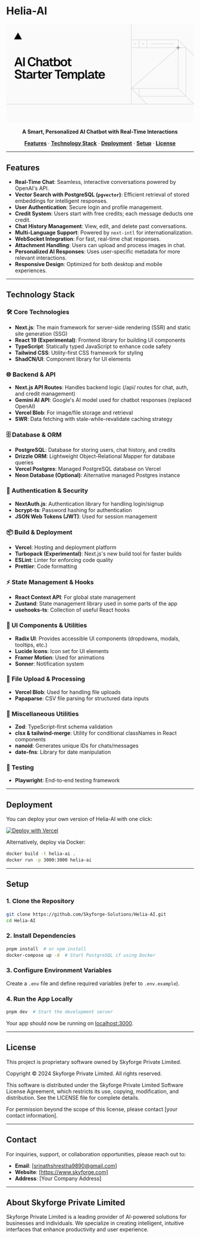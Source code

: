 # Helia-AI

<p align="center">
  <img alt="Helia-AI" src="app/(chat)/opengraph-image.png">
</p>

<p align="center">
  <strong>A Smart, Personalized AI Chatbot with Real-Time Interactions</strong>
</p>

<p align="center">
  <a href="#features"><strong>Features</strong></a> ·
  <a href="#technology-stack"><strong>Technology Stack</strong></a> ·
  <a href="#deployment"><strong>Deployment</strong></a> ·
  <a href="#setup"><strong>Setup</strong></a> ·
  <a href="#license"><strong>License</strong></a>
</p>

---

## Features

- **Real-Time Chat**: Seamless, interactive conversations powered by OpenAI's API.
- **Vector Search with PostgreSQL (`pgvector`)**: Efficient retrieval of stored embeddings for intelligent responses.
- **User Authentication**: Secure login and profile management.
- **Credit System**: Users start with free credits; each message deducts one credit.
- **Chat History Management**: View, edit, and delete past conversations.
- **Multi-Language Support**: Powered by `next-intl` for internationalization.
- **WebSocket Integration**: For fast, real-time chat responses.
- **Attachment Handling**: Users can upload and process images in chat.
- **Personalized AI Responses**: Uses user-specific metadata for more relevant interactions.
- **Responsive Design**: Optimized for both desktop and mobile experiences.

---

## Technology Stack

### 🛠️ Core Technologies
- **Next.js**: The main framework for server-side rendering (SSR) and static site generation (SSG)
- **React 19 (Experimental)**: Frontend library for building UI components
- **TypeScript**: Statically typed JavaScript to enhance code safety
- **Tailwind CSS**: Utility-first CSS framework for styling
- **ShadCN/UI**: Component library for UI elements

### 🌐 Backend & API
- **Next.js API Routes**: Handles backend logic (/api/ routes for chat, auth, and credit management)
- **Gemini AI API**: Google's AI model used for chatbot responses (replaced OpenAI)
- **Vercel Blob**: For image/file storage and retrieval
- **SWR**: Data fetching with stale-while-revalidate caching strategy

### 🗄️ Database & ORM
- **PostgreSQL**: Database for storing users, chat history, and credits
- **Drizzle ORM**: Lightweight Object-Relational Mapper for database queries
- **Vercel Postgres**: Managed PostgreSQL database on Vercel
- **Neon Database (Optional)**: Alternative managed Postgres instance

### 🔐 Authentication & Security
- **NextAuth.js**: Authentication library for handling login/signup
- **bcrypt-ts**: Password hashing for authentication
- **JSON Web Tokens (JWT)**: Used for session management

### 📦 Build & Deployment
- **Vercel**: Hosting and deployment platform
- **Turbopack (Experimental)**: Next.js's new build tool for faster builds
- **ESLint**: Linter for enforcing code quality
- **Prettier**: Code formatting

### ⚡ State Management & Hooks
- **React Context API**: For global state management
- **Zustand**: State management library used in some parts of the app
- **usehooks-ts**: Collection of useful React hooks

### 📄 UI Components & Utilities
- **Radix UI**: Provides accessible UI components (dropdowns, modals, tooltips, etc.)
- **Lucide Icons**: Icon set for UI elements
- **Framer Motion**: Used for animations
- **Sonner**: Notification system

### 📂 File Upload & Processing
- **Vercel Blob**: Used for handling file uploads
- **Papaparse**: CSV file parsing for structured data inputs

### 📜 Miscellaneous Utilities
- **Zod**: TypeScript-first schema validation
- **clsx & tailwind-merge**: Utility for conditional classNames in React components
- **nanoid**: Generates unique IDs for chats/messages
- **date-fns**: Library for date manipulation

### 🧪 Testing
- **Playwright**: End-to-end testing framework

---

## Deployment

You can deploy your own version of Helia-AI with one click:

[![Deploy with Vercel](https://vercel.com/button)](https://vercel.com/new)

Alternatively, deploy via Docker:
```bash
docker build -t helia-ai .
docker run -p 3000:3000 helia-ai
```

---

## Setup

### 1. Clone the Repository
```bash
git clone https://github.com/Skyforge-Solutions/Helia-AI.git
cd Helia-AI
```

### 2. Install Dependencies
```bash
pnpm install  # or npm install
docker-compose up -d  # Start PostgreSQL if using Docker
```

### 3. Configure Environment Variables
Create a `.env` file and define required variables (refer to `.env.example`).

### 4. Run the App Locally
```bash
pnpm dev  # Start the development server
```
Your app should now be running on [localhost:3000](http://localhost:3000/).

---

## License

This project is proprietary software owned by Skyforge Private Limited.

Copyright © 2024 Skyforge Private Limited. All rights reserved.

This software is distributed under the Skyforge Private Limited Software License Agreement, which restricts its use, copying, modification, and distribution. See the LICENSE file for complete details.

For permission beyond the scope of this license, please contact [your contact information].

---

## Contact

For inquiries, support, or collaboration opportunities, please reach out to:

- **Email**: [srinathshrestha9890@gmail.com]
- **Website**: [https://www.skyforge.com]
- **Address**: [Your Company Address]

---

## About Skyforge Private Limited

Skyforge Private Limited is a leading provider of AI-powered solutions for businesses and individuals. We specialize in creating intelligent, intuitive interfaces that enhance productivity and user experience.

